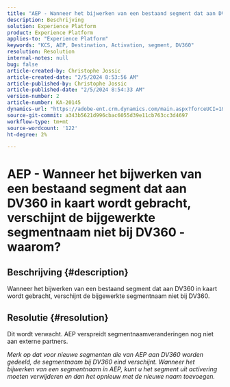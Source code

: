 ```yaml
---
title: "AEP - Wanneer het bijwerken van een bestaand segment dat aan DV360 in kaart wordt gebracht, verschijnt de bijgewerkte segmentnaam niet bij DV360 - waarom?"
description: Beschrijving
solution: Experience Platform
product: Experience Platform
applies-to: "Experience Platform"
keywords: "KCS, AEP, Destination, Activation, segment, DV360"
resolution: Resolution
internal-notes: null
bug: false
article-created-by: Christophe Jossic
article-created-date: "2/5/2024 8:53:56 AM"
article-published-by: Christophe Jossic
article-published-date: "2/5/2024 8:54:33 AM"
version-number: 2
article-number: KA-20145
dynamics-url: "https://adobe-ent.crm.dynamics.com/main.aspx?forceUCI=1&pagetype=entityrecord&etn=knowledgearticle&id=b7b6ca14-04c4-ee11-9079-6045bd0065b6"
source-git-commit: a343b5621d996cbac6055d39e11cb763cc3d4697
workflow-type: tm+mt
source-wordcount: '122'
ht-degree: 2%

---
```


# AEP - Wanneer het bijwerken van een bestaand segment dat aan DV360 in kaart wordt gebracht, verschijnt de bijgewerkte segmentnaam niet bij DV360 - waarom?

## Beschrijving {#description}

Wanneer het bijwerken van een bestaand segment dat aan DV360 in kaart wordt gebracht, verschijnt de bijgewerkte segmentnaam niet bij DV360.

## Resolutie {#resolution}


Dit wordt verwacht. AEP verspreidt segmentnaamveranderingen nog niet aan externe partners.



*Merk op dat voor nieuwe segmenten die van AEP aan DV360 worden gedeeld, de segmentnaam bij DV360 eind verschijnt. Wanneer het bijwerken van een segmentnaam in AEP, kunt u het segment uit activering moeten verwijderen en dan het opnieuw met de nieuwe naam toevoegen.*
